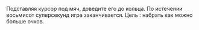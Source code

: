 Подставляя курсор под мяч, доведите его до кольца.
По истечении восьмисот суперсекунд игра заканчивается. 
Цель : набрать как можно больше очков.
